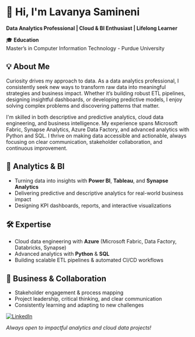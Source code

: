 # 👋 Hi, I'm Lavanya Samineni

**Data Analytics Professional | Cloud & BI Enthusiast | Lifelong Learner**

🎓 **Education**  
Master’s in Computer Information Technology - Purdue University

## 💡 About Me

Curiosity drives my approach to data. As a data analytics professional, I consistently seek new ways to transform raw data into meaningful strategies and business impact. Whether it’s building robust ETL pipelines, designing insightful dashboards, or developing predictive models, I enjoy solving complex problems and discovering patterns that matter.

I'm skilled in both descriptive and predictive analytics, cloud data engineering, and business intelligence. My experience spans Microsoft Fabric, Synapse Analytics, Azure Data Factory, and advanced analytics with Python and SQL. I thrive on making data accessible and actionable, always focusing on clear communication, stakeholder collaboration, and continuous improvement.


## 🔎 Analytics & BI

- Turning data into insights with **Power BI**, **Tableau**, and **Synapse Analytics**
- Delivering predictive and descriptive analytics for real-world business impact
- Designing KPI dashboards, reports, and interactive visualizations


## 🛠 Expertise

- Cloud data engineering with **Azure** (Microsoft Fabric, Data Factory, Databricks, Synapse)
- Advanced analytics with **Python** & **SQL**
- Building scalable ETL pipelines & automated CI/CD workflows


## 🤝 Business & Collaboration

- Stakeholder engagement & process mapping  
- Project leadership, critical thinking, and clear communication  
- Consistently learning and adapting to new challenges


[![LinkedIn](https://img.shields.io/badge/-Connect%20on%20LinkedIn-blue?style=flat-square&logo=linkedin&logoColor=white)](https://www.linkedin.com/in/samineni-lavanya-96a678220/)


_Always open to impactful analytics and cloud data projects!_
